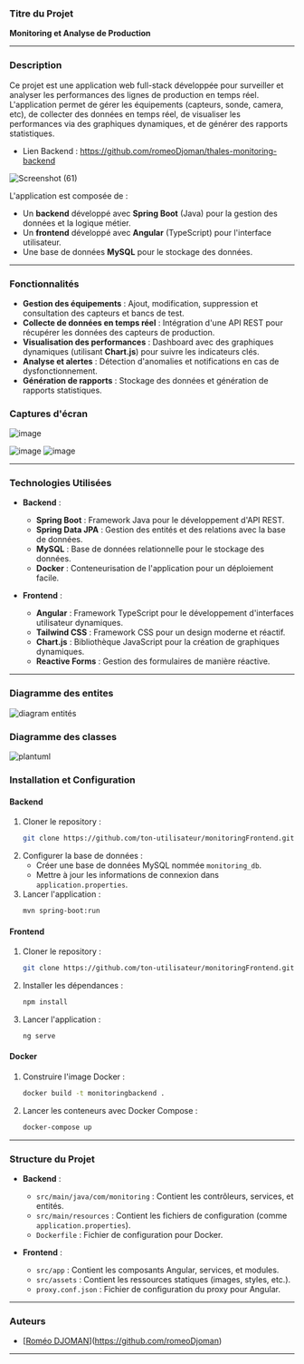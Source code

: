 ### **Titre du Projet**
**Monitoring et Analyse de Production**

---

### **Description**
Ce projet est une application web full-stack développée pour surveiller et analyser les performances des lignes de production en temps réel. L'application permet de gérer les équipements (capteurs, sonde, camera, etc), de collecter des données en temps réel, de visualiser les performances via des graphiques dynamiques, et de générer des rapports statistiques.

- Lien Backend : https://github.com/romeoDjoman/thales-monitoring-backend


![Screenshot (61)](https://github.com/user-attachments/assets/1db6c5cd-82cc-4f80-a45c-ac220408aa73)


L'application est composée de :
- Un **backend** développé avec **Spring Boot** (Java) pour la gestion des données et la logique métier.
- Un **frontend** développé avec **Angular** (TypeScript) pour l'interface utilisateur.
- Une base de données **MySQL** pour le stockage des données.

---

### **Fonctionnalités**
- **Gestion des équipements** : Ajout, modification, suppression et consultation des capteurs et bancs de test.
- **Collecte de données en temps réel** : Intégration d'une API REST pour récupérer les données des capteurs de production.
- **Visualisation des performances** : Dashboard avec des graphiques dynamiques (utilisant **Chart.js**) pour suivre les indicateurs clés.
- **Analyse et alertes** : Détection d'anomalies et notifications en cas de dysfonctionnement.
- **Génération de rapports** : Stockage des données et génération de rapports statistiques.

### **Captures d'écran**
![image](https://github.com/user-attachments/assets/2129d12f-f0d4-4be4-8f24-cd6b5b529bef)

![image](https://github.com/user-attachments/assets/f85f9086-9aae-423f-bc1d-a2f317d2187e) 
![image](https://github.com/user-attachments/assets/c4c3d8ba-022e-4224-8e52-2ba59aece717)


---

### **Technologies Utilisées**
- **Backend** :
  - **Spring Boot** : Framework Java pour le développement d'API REST.
  - **Spring Data JPA** : Gestion des entités et des relations avec la base de données.
  - **MySQL** : Base de données relationnelle pour le stockage des données.
  - **Docker** : Conteneurisation de l'application pour un déploiement facile.

- **Frontend** :
  - **Angular** : Framework TypeScript pour le développement d'interfaces utilisateur dynamiques.
  - **Tailwind CSS** : Framework CSS pour un design moderne et réactif.
  - **Chart.js** : Bibliothèque JavaScript pour la création de graphiques dynamiques.
  - **Reactive Forms** : Gestion des formulaires de manière réactive.

---
### **Diagramme des entites**
![diagram entités](https://github.com/user-attachments/assets/ecb822f7-d57b-4d1f-bd5c-1da611db8bc9)

### **Diagramme des classes**
![plantuml](https://github.com/user-attachments/assets/0d0806ed-f92d-4235-ac8d-855900ba7216)


### **Installation et Configuration**
#### **Backend**
1. Cloner le repository :
   ```bash
   git clone https://github.com/ton-utilisateur/monitoringFrontend.git
   ```
2. Configurer la base de données :
   - Créer une base de données MySQL nommée `monitoring_db`.
   - Mettre à jour les informations de connexion dans `application.properties`.
3. Lancer l'application :
   ```bash
   mvn spring-boot:run
   ```

#### **Frontend**
1. Cloner le repository :
   ```bash
   git clone https://github.com/ton-utilisateur/monitoringFrontend.git
   ```
2. Installer les dépendances :
   ```bash
   npm install
   ```
3. Lancer l'application :
   ```bash
   ng serve
   ```

#### **Docker**
1. Construire l'image Docker :
   ```bash
   docker build -t monitoringbackend .
   ```
2. Lancer les conteneurs avec Docker Compose :
   ```bash
   docker-compose up
   ```

---

### **Structure du Projet**
- **Backend** :
  - `src/main/java/com/monitoring` : Contient les contrôleurs, services, et entités.
  - `src/main/resources` : Contient les fichiers de configuration (comme `application.properties`).
  - `Dockerfile` : Fichier de configuration pour Docker.

- **Frontend** :
  - `src/app` : Contient les composants Angular, services, et modules.
  - `src/assets` : Contient les ressources statiques (images, styles, etc.).
  - `proxy.conf.json` : Fichier de configuration du proxy pour Angular.

---

### **Auteurs**
- [[Roméo DJOMAN](https://github.com/ton-utilisateur)](https://github.com/romeoDjoman)

---

